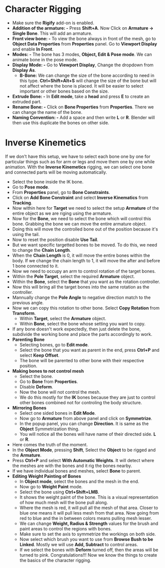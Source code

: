 # Character Rigging
* Make sure the **Rigify** add-on is enabled.
* **Addition of the armature: -** Press **Shift+A**. Now Click on **Armature -> Single Bone**. This will add an armature.  
* **Front view bone: -** To view the bone always in front of the mesh, go to **Object Data Properties** from **Properties** panel. Go to **Viewport Display** and enable **In Front**.
* **Modes: -** The bone has 3 modes, **Object, Edit & Pose mode**. We can animate bone in the pose mode.
* **Display Mode: -** Go to **Viewport Display**, Change the dropdown from **Display As**.
    * **B-Bone:** We can change the size of the bone according to need in this type. **Ctrl+Shift+Alt+S** will change the size of the bone but will not affect where the bone is placed. It will be easier to select important or other bones based on the size.
* **Extrude Bone: -** In **Edit mode**, take a **head** and press **E** to create an extruded part.
* **Rename Bone: -** Click on **Bone Properties** from **Properties**. There we can change the name of the bone.
* **Naming Convention: -** Add a space and then write **L** or **R**. Blender will then use this duplicate the bones on other side.


# Inverse Kinemetics
If we don't have this setup, we have to select each bone one by one for particular things such as for arm or legs and move them one by one while animation. With the **Inverse Kinemetics** rigging, we can select one 
bone and connected parts will be moving automatically. 
* Select the bone inside the IK bone.
* Go to **Pose mode**.
* From **Properties** panel, go to **Bone Constraints**.
* Click on **Add Bone Constraint** and select **Inverse Kinematics** from **Tracking**.
* Now within here for **Target** we need to select the setup **Armature** of the entire object as we are riging using the armature.
* Now for the **Bone**, we need to select the bone which will control this bone. Grabbing the bone we can move the entire armature object. 
* Doing this will move the controlled bone out of the position because it's using the tail.
* Now to reset the position disable **Use Tail**.    
* But we want specific targetted bones to be moved. To do this, we need to change the **Chain Length**.
* When the **Chain Length** is 0, it will move the entire bones within the body. If we change the chain length to 1, it will move the after and before 1 bone connected to it.
* Now we need to occupy an arm to control rotation of the target bones.
* Within the **Pole Target**, select the required **Armature** object.
* Within the **Bone**, select the **Bone** that you want as the rotation controller. 
* Now this will bring all the target bones into the same rotation as the controller.
* Mannually change the **Pole Angle** to negative direction match to the previous angle.
* Now we can copy this rotation to other bone. Select **Copy Rotation** from **Transform**.
    * Within **Target**, select the **Armature** object.
    * Within **Bone**, select the bone whose setting you want to copy.
* If any bone doesn't work expectedly, then just delete the bone, subdivide the working bone and place the parts accordingly to work.
* **Parenting Bone** 
    * Selecting bones, go to **Edit mode**.
    * Select the bone that you want as parent in the end, press **Ctrl+P** and select **Keep Offset**.
    * The bone will be parented to other bone with their respective position.
* **Making bones to not control mesh**
    * Select the bone.
    * Go to **Bone** from **Properties**.
    * Disable **Deform**.
    * Now the bone will not control the mesh.
    * We do this mostly for the **IK** bones because they are just to control other bones combined not for controling the body structure.
* **Mirroring Bones**
    * Select one sided bones in **Edit Mode**.
    * Now go to **Armature** from above panel and click on **Symmetrize**.
    * In the popup panel, you can change **Direction**. It is same as the **Object** Symmetrization thing.
    * You will notice all the bones will have name of their directed side. **L** or **R**.
* Here comes the truth of the moment.
* In the **Object Mode**, pressing **Shift**, Select the **Object** to be rigged and the **Armature**. 
* Press **Ctrl+P** and select **With Automatic Weights**. It will detect where the meshes are with the bones and it rig the bones nearby. 
* If we have individual bones and meshes, select **Bone** to parent. 
* **Editing Weight Painting of Bones**
    * In **Object mode**, select the bones and the mesh in the end.
    * Now go to **Weight Paint** mode. 
    * Select the bone using **Ctrl+Shift+LMB**.
    * It shows the weight paint of the bone. This is a visual representation of how much mesh will the bone pull along.
    * Where the mesh is red, it will pull all the mesh of that area. Closer to blue one means it will pull less mesh from that area. Now going from red to blue and the in between colors means pulling mesh lesser.
    * We can change **Weight, Radius & Strength** values for the brush and paint areas to control the regions with bones.
    * Make sure to set the axis to symmetrize the workings on both side.
    * Now select which brush you want to use from  **Browse Bush to be Linked**. Mostly we will use **Add, Subtract** to control areas.
    * If we select the bones with **Deform** turned off, then the areas will be turned to pink.
Congratulations!!! Now we know the things to create the basics of the character rigging.     